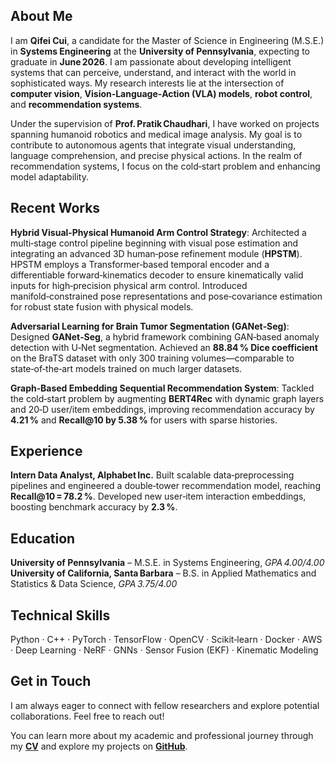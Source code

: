 ## About Me

I am **Qifei Cui**, a candidate for the Master of Science in Engineering (M.S.E.) in **Systems Engineering** at the **University of Pennsylvania**, expecting to graduate in **June 2026**. I am passionate about developing intelligent systems that can perceive, understand, and interact with the world in sophisticated ways. My research interests lie at the intersection of **computer vision**, **Vision‑Language‑Action (VLA) models**, **robot control**, and **recommendation systems**.

Under the supervision of **Prof. Pratik Chaudhari**, I have worked on projects spanning humanoid robotics and medical image analysis. My goal is to contribute to autonomous agents that integrate visual understanding, language comprehension, and precise physical actions. In the realm of recommendation systems, I focus on the cold‑start problem and enhancing model adaptability.

## Recent Works

**Hybrid Visual‑Physical Humanoid Arm Control Strategy**:
  Architected a multi‑stage control pipeline beginning with visual pose estimation and integrating an advanced 3D human‑pose refinement module (**HPSTM**). HPSTM employs a Transformer‑based temporal encoder and a differentiable forward‑kinematics decoder to ensure kinematically valid inputs for high‑precision physical arm control. Introduced manifold‑constrained pose representations and pose‑covariance estimation for robust state fusion with physical models.

**Adversarial Learning for Brain Tumor Segmentation (GANet‑Seg)**:
  Designed **GANet‑Seg**, a hybrid framework combining GAN‑based anomaly detection with U‑Net segmentation. Achieved an **88.84 % Dice coefficient** on the BraTS dataset with only 300 training volumes—comparable to state‑of‑the‑art models trained on much larger datasets.

**Graph‑Based Embedding Sequential Recommendation System**:
  Tackled the cold‑start problem by augmenting **BERT4Rec** with dynamic graph layers and 20‑D user/item embeddings, improving recommendation accuracy by **4.21 %** and **Recall@10 by 5.38 %** for users with sparse histories.

## Experience

**Intern Data Analyst, Alphabet Inc.**
  Built scalable data‑preprocessing pipelines and engineered a double‑tower recommendation model, reaching **Recall\@10 = 78.2 %**. Developed new user‑item interaction embeddings, boosting benchmark accuracy by **2.3 %**.

## Education

**University of Pennsylvania** – M.S.E. in Systems Engineering, *GPA 4.00/4.00*
**University of California, Santa Barbara** – B.S. in Applied Mathematics and Statistics & Data Science, *GPA 3.75/4.00*

## Technical Skills

Python · C++ · PyTorch · TensorFlow · OpenCV · Scikit‑learn · Docker · AWS · Deep Learning · NeRF · GNNs · Sensor Fusion (EKF) · Kinematic Modeling

## Get in Touch

I am always eager to connect with fellow researchers and explore potential collaborations. Feel free to reach out!

You can learn more about my academic and professional journey through my **[CV](/files/Qifei_Cui_CV.pdf)** and explore my projects on **[GitHub](https://github.com/Qifei-C)**.
